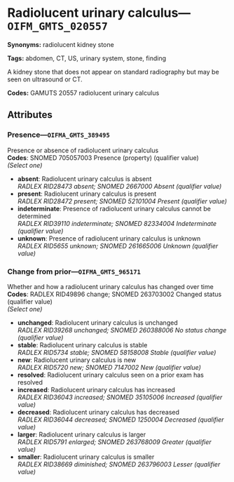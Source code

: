 # Radiolucent urinary calculus—`OIFM_GMTS_020557`

**Synonyms:** radiolucent kidney stone

**Tags:** abdomen, CT, US, urinary system, stone, finding

A kidney stone that does not appear on standard radiography but may be seen on ultrasound or CT.

**Codes:** GAMUTS 20557 radiolucent urinary calculus

## Attributes

### Presence—`OIFMA_GMTS_389495`

Presence or absence of radiolucent urinary calculus  
**Codes**: SNOMED 705057003 Presence (property) (qualifier value)  
*(Select one)*

- **absent**: Radiolucent urinary calculus is absent  
_RADLEX RID28473 absent; SNOMED 2667000 Absent (qualifier value)_
- **present**: Radiolucent urinary calculus is present  
_RADLEX RID28472 present; SNOMED 52101004 Present (qualifier value)_
- **indeterminate**: Presence of radiolucent urinary calculus cannot be determined  
_RADLEX RID39110 indeterminate; SNOMED 82334004 Indeterminate (qualifier value)_
- **unknown**: Presence of radiolucent urinary calculus is unknown  
_RADLEX RID5655 unknown; SNOMED 261665006 Unknown (qualifier value)_

### Change from prior—`OIFMA_GMTS_965171`

Whether and how a radiolucent urinary calculus has changed over time  
**Codes**: RADLEX RID49896 change; SNOMED 263703002 Changed status (qualifier value)  
*(Select one)*

- **unchanged**: Radiolucent urinary calculus is unchanged  
_RADLEX RID39268 unchanged; SNOMED 260388006 No status change (qualifier value)_
- **stable**: Radiolucent urinary calculus is stable  
_RADLEX RID5734 stable; SNOMED 58158008 Stable (qualifier value)_
- **new**: Radiolucent urinary calculus is new  
_RADLEX RID5720 new; SNOMED 7147002 New (qualifier value)_
- **resolved**: Radiolucent urinary calculus seen on a prior exam has resolved  
- **increased**: Radiolucent urinary calculus has increased  
_RADLEX RID36043 increased; SNOMED 35105006 Increased (qualifier value)_
- **decreased**: Radiolucent urinary calculus has decreased  
_RADLEX RID36044 decreased; SNOMED 1250004 Decreased (qualifier value)_
- **larger**: Radiolucent urinary calculus is larger  
_RADLEX RID5791 enlarged; SNOMED 263768009 Greater (qualifier value)_
- **smaller**: Radiolucent urinary calculus is smaller  
_RADLEX RID38669 diminished; SNOMED 263796003 Lesser (qualifier value)_